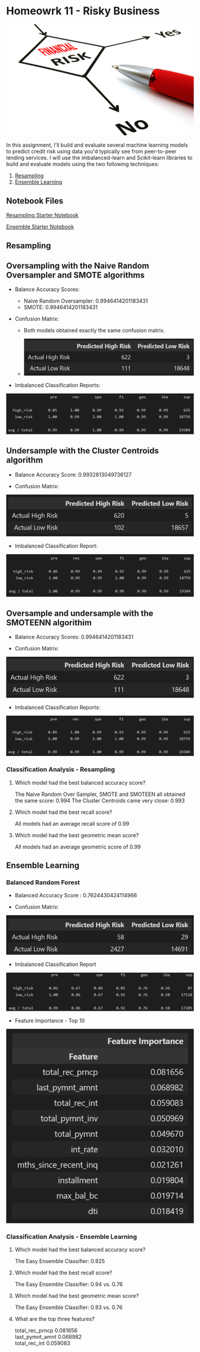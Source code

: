 # Homeowrk 11 - Risky Business

![Risk](Images/Financial-Risk-Management.png)

In this assignment, I'll build and evaluate several machine learning models to predict credit risk using data you'd typically see from peer-to-peer lending services. I will use the imbalanced-learn and Scikit-learn libraries to build and evaluate models using the two following techniques:

1. [Resampling](#Resampling)
2. [Ensemble Learning](#Ensemble-Learning)


## Notebook Files

[Resampling Starter Notebook](credit_risk_resampling.ipynb)

[Ensemble Starter Notebook](credit_risk_ensemble.ipynb)


## Resampling 

## Oversampling with the Naive Random Oversampler and SMOTE algorithms

* Balance Accuracy Scores:
    * Naive Random Oversampler: 0.9946414201183431
    * SMOTE: 0.9946414201183431

* Confusion Matrix:
    * Both models obtained exactly the same confusion matrix.
    
    * ![resample_matrix1](Images/naive_smote_cm.png)

* Imbalanced Classification Reports:

![report](Images/naive_smote_report.png)

## Undersample with the Cluster Centroids algorithm

* Balance Accuracy Score: 0.9932813049736127

* Confusion Matrix:

![resample_matrix2](Images/centroids_cm.png)

* Imbalanced Classification Report:

![report](Images/centroids_report.png)

## Oversample and undersample with the SMOTEENN algorithim

* Balance Accuracy Scores: 0.9946414201183431

* Confusion Matrix:

![resample_matrix1](Images/smoteenn_cm.png)

* Imbalanced Classification Reports:

![report](Images/smoteenn_report.png)


### Classification Analysis - Resampling

1. Which model had the best balanced accuracy score?

   The Naive Random Over Sampler, SMOTE and SMOTEEN all obtained the same score: 0.994
   The Cluster Centroids came very close: 0.993

2. Which model had the best recall score?

    All models had an average recall score of 0.99

3. Which model had the best geometric mean score?

    All models had an average geometric score of 0.99


## Ensemble Learning

### Balanced Random Forest

* Balanced Accuracy Score : 0.7624430424114966

* Confusion Matrix:

![score-forest](Images/acc_score_random_forest.png)

* Imbalanced Classification Report

![report](Images/report_random_forest.png)

* Feature Importance - Top 10

![feature-importance](Images/feature_importance.png)


### Classification Analysis - Ensemble Learning

1. Which model had the best balanced accuracy score?

    The Easy Ensemble Classifier: 0.925


2. Which model had the best recall score?

    The Easy Ensemble Classifier: 0.94 vs. 0.76


3. Which model had the best geometric mean score?

    The Easy Ensemble Classifier: 0.93 vs. 0.76


4. What are the top three features?

    total_rec_prncp	0.081656 <br>
    last_pymnt_amnt	0.068982 <br>
    total_rec_int	0.059083

